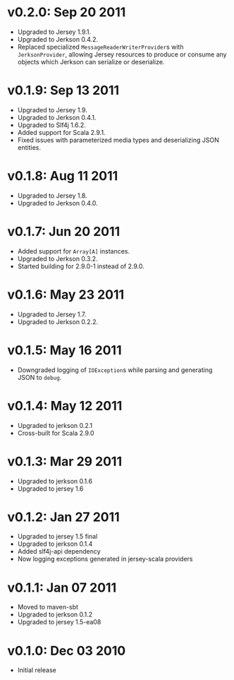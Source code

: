 v0.2.0: Sep 20 2011
===================

* Upgraded to Jersey 1.9.1.
* Upgraded to Jerkson 0.4.2.
* Replaced specialized `MessageReaderWriterProvider`s with `JerksonProvider`,
  allowing Jersey resources to produce or consume any objects which Jerkson can
  serialize or deserialize.

v0.1.9: Sep 13 2011
===================

* Upgraded to Jersey 1.9.
* Upgraded to Jerkson 0.4.1.
* Upgraded to Slf4j 1.6.2.
* Added support for Scala 2.9.1.
* Fixed issues with parameterized media types and deserializing JSON entities.

v0.1.8: Aug 11 2011
===================

* Upgraded to Jersey 1.8.
* Upgraded to Jerkson 0.4.0.

v0.1.7: Jun 20 2011
===================

* Added support for `Array[A]` instances.
* Upgraded to Jerkson 0.3.2.
* Started building for 2.9.0-1 instead of 2.9.0.

v0.1.6: May 23 2011
===================

* Upgraded to Jersey 1.7.
* Upgraded to Jerkson 0.2.2.

v0.1.5: May 16 2011
===================

* Downgraded logging of `IOException`s while parsing and generating JSON to
  `debug`.

v0.1.4: May 12 2011
===================

* Upgraded to jerkson 0.2.1
* Cross-built for Scala 2.9.0

v0.1.3: Mar 29 2011
===================
* Upgraded to jerkson 0.1.6
* Upgraded to jersey 1.6

v0.1.2: Jan 27 2011
===================
* Upgraded to jersey 1.5 final
* Upgraded to jerkson 0.1.4
* Added slf4j-api dependency
* Now logging exceptions generated in jersey-scala providers

v0.1.1: Jan 07 2011
===================

* Moved to maven-sbt
* Upgraded to jerkson 0.1.2
* Upgraded to jersey 1.5-ea08

v0.1.0: Dec 03 2010
===================

* Initial release
